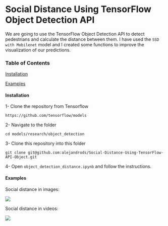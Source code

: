 # Social Distance Using TensorFlow Object Detection API
We are going to use the TensorFlow Object Detection API to detect pedestrians and calculate the distance between them. I have used the `SSD with Mobilenet` model and I created some functions to improve the visualization of our predictions.

### Table of Contents  

[Installation](#Installation) 

[Examples](#Examples)  

<a name="Installation"></a>
#### Installation

1- Clone the repository from Tensorflow
```
https://github.com/tensorflow/models
```

2- Navigate to the folder
```
cd models/research/object_detection
```

3- Clone this repository into this folder
```
git clone git@github.com:alejandrods/Social-Distance-Using-TensorFlow-API-Object.git
```

4- Open `object_detection_distance.ipynb` and follow the instructions.

<a name="Examples"></a>
#### Examples

Social distance in images:

![](https://github.com/alejandrods/Social-Distance-Using-TensorFlow-API-Object/blob/master/images/img1.png)

Social distance in videos:

![](https://github.com/alejandrods/Social-Distance-Using-TensorFlow-API-Object/blob/master/images/video1.gif)
